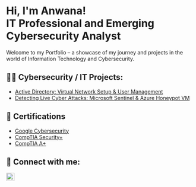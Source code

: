 <h1>Hi, I'm Anwana!
<br/>IT Professional and Emerging Cybersecurity Analyst</h1>
<p>Welcome to my Portfolio – a showcase of my journey and projects in the world of Information Technology and Cybersecurity.</p>

<h2>👨‍💻 Cybersecurity / IT Projects:</h2>

- [Active Directory: Virtual Network Setup & User Management](https://github.com/techwithwana/ActiveDirectoryLab)
- [Detecting Live Cyber Attacks: Microsoft Sentinel & Azure Honeypot VM](https://github.com/techwithwana/MicrosoftSentinelHoneypotLab)

<h2>📝 Certifications</h2>

- [Google Cybersecurity](https://www.credly.com/badges/3d9ff51f-7ca6-4c14-a471-fc0dbb74a9b0/public_url)
- [CompTIA Security+](https://www.credly.com/badges/0bd68a37-45be-433c-87dc-ec66e764cfa5/public_url)
- [CompTIA A+](https://www.credly.com/badges/1d1a5bda-5442-48e2-aff4-d0b48b2dcc2e/public_url)

<h2> 🤳 Connect with me:</h2>

[<img align="left" alt="AnwanaNtofon | LinkedIn" width="22px" src="https://cdn.jsdelivr.net/npm/simple-icons@v3/icons/linkedin.svg" />][linkedin]

[linkedin]: https://linkedin.com/in/anwanantofon

<!--
**techwithwana/techwithwana** is a ✨ _special_ ✨ repository because its `README.md` (this file) appears on your GitHub profile.

Here are some ideas to get you started:

- 🔭 I’m currently working on ...
- 🌱 I’m currently learning ...
- 👯 I’m looking to collaborate on ...
- 🤔 I’m looking for help with ...
- 💬 Ask me about ...
- 📫 How to reach me: ...
- 😄 Pronouns: ...
- ⚡ Fun fact: ...
-->

